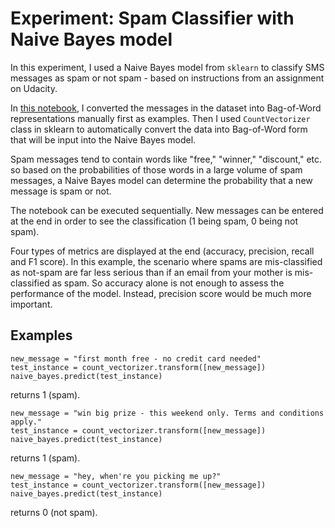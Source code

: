 # Experiment: Spam Classifier with Naive Bayes model

In this experiment, I used a Naive Bayes model from `sklearn` to classify SMS messages as spam or not spam - based on instructions from an assignment on Udacity.

In [this notebook](spam_classifier.ipynb), I converted the messages in the dataset into Bag-of-Word representations manually first as examples. Then I used `CountVectorizer` class in sklearn to automatically convert the data into Bag-of-Word form that will be input into the Naive Bayes model. 

Spam messages tend to contain words like "free," "winner," "discount," etc. so based on the probabilities of those words in a large volume of spam messages, a Naive Bayes model can determine the probability that a new message is spam or not.

The notebook can be executed sequentially. New messages can be entered at the end in order to see the classification (1 being spam, 0 being not spam).

Four types of metrics are displayed at the end (accuracy, precision, recall and F1 score). In this example, the scenario where spams are mis-classified as not-spam are far less serious than if an email from your mother is mis-classified as spam. So accuracy alone is not enough to assess the performance of the model. Instead, precision score would be much more important.

## Examples
```
new_message = "first month free - no credit card needed"
test_instance = count_vectorizer.transform([new_message])
naive_bayes.predict(test_instance)
```
returns 1 (spam).

```
new_message = "win big prize - this weekend only. Terms and conditions apply."
test_instance = count_vectorizer.transform([new_message])
naive_bayes.predict(test_instance)
```
returns 1 (spam).

```
new_message = "hey, when're you picking me up?"
test_instance = count_vectorizer.transform([new_message])
naive_bayes.predict(test_instance)
```
returns 0 (not spam).
